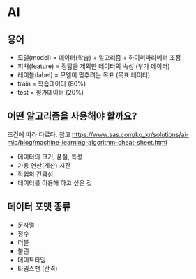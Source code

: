 # AI

## 용어

- 모델(model) = 데이터(학습) + 알고리즘 + 하이퍼파라메터 조정
- 피쳐(feature) = 정답을 제외한 데이터의 속성 (부가 데이터)
- 레이블(label) = 모델이 맞추려는 목표 (목표 데이터)
- train = 학습데이터 (80%)
- test = 평가데이터 (20%)

## 어떤 알고리즘을 사용해야 할까요?

조건에 따라 다르다. 참고 <https://www.sas.com/ko_kr/solutions/ai-mic/blog/machine-learning-algorithm-cheat-sheet.html>

- 데이터의 크기, 품질, 특성
- 가용 연산(계산) 시간
- 작업의 긴급성
- 데이터를 이용해 하고 싶은 것

## 데이터 포맷 종류

- 문자열
- 정수
- 더블
- 불린
- 데이트타임
- 타임스팬 (간격)
